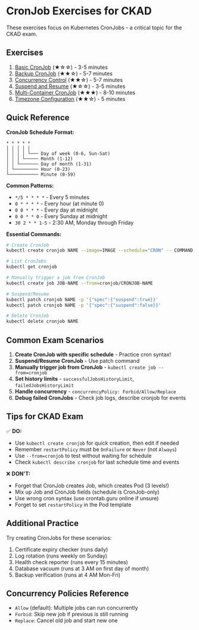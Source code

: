 # CronJob Exercises for CKAD

These exercises focus on Kubernetes CronJobs - a critical topic for the CKAD exam.

## Exercises

1. [Basic CronJob](01-basic-cronjob.md) (★☆☆) - 3-5 minutes
2. [Backup CronJob](02-backup-cronjob.md) (★★☆) - 5-7 minutes
3. [Concurrency Control](03-concurrency-control.md) (★★☆) - 5-7 minutes
4. [Suspend and Resume](04-suspend-resume.md) (★☆☆) - 3-5 minutes
5. [Multi-Container CronJob](05-multi-container.md) (★★★) - 8-10 minutes
6. [Timezone Configuration](06-timezone.md) (★★☆) - 5 minutes

## Quick Reference

**CronJob Schedule Format:**

```text
* * * * *
│ │ │ │ │
│ │ │ │ └─── Day of week (0-6, Sun-Sat)
│ │ │ └───── Month (1-12)
│ │ └─────── Day of month (1-31)
│ └───────── Hour (0-23)
└─────────── Minute (0-59)
```

**Common Patterns:**

- `*/5 * * * *` - Every 5 minutes
- `0 * * * *` - Every hour (at minute 0)
- `0 0 * * *` - Every day at midnight
- `0 0 * * 0` - Every Sunday at midnight
- `30 2 * * 1-5` - 2:30 AM, Monday through Friday

**Essential Commands:**

```bash
# Create CronJob
kubectl create cronjob NAME --image=IMAGE --schedule="CRON" -- COMMAND

# List CronJobs
kubectl get cronjob

# Manually trigger a job from CronJob
kubectl create job JOB-NAME --from=cronjob/CRONJOB-NAME

# Suspend/Resume
kubectl patch cronjob NAME -p '{"spec":{"suspend":true}}'
kubectl patch cronjob NAME -p '{"spec":{"suspend":false}}'

# Delete CronJob
kubectl delete cronjob NAME
```

## Common Exam Scenarios

1. **Create CronJob with specific schedule** - Practice cron syntax!
2. **Suspend/Resume CronJob** - Use patch command
3. **Manually trigger job from CronJob** - `kubectl create job --from=cronjob`
4. **Set history limits** - `successfulJobsHistoryLimit`, `failedJobsHistoryLimit`
5. **Handle concurrency** - `concurrencyPolicy: Forbid/Allow/Replace`
6. **Debug failed CronJobs** - Check job logs, describe cronjob for events

## Tips for CKAD Exam

✅ **DO:**

- Use `kubectl create cronjob` for quick creation, then edit if needed
- Remember `restartPolicy` must be `OnFailure` or `Never` (not `Always`)
- Use `--from=cronjob` to test without waiting for schedule
- Check `kubectl describe cronjob` for last schedule time and events

❌ **DON'T:**

- Forget that CronJob creates Job, which creates Pod (3 levels!)
- Mix up Job and CronJob fields (schedule is CronJob-only)
- Use wrong cron syntax (use crontab.guru online if unsure)
- Forget to set `restartPolicy` in the Pod template

## Additional Practice

Try creating CronJobs for these scenarios:

1. Certificate expiry checker (runs daily)
2. Log rotation (runs weekly on Sunday)
3. Health check reporter (runs every 15 minutes)
4. Database vacuum (runs at 3 AM on first day of month)
5. Backup verification (runs at 4 AM Mon-Fri)

## Concurrency Policies Reference

- `Allow` (default): Multiple jobs can run concurrently
- `Forbid`: Skip new job if previous is still running
- `Replace`: Cancel old job and start new one
